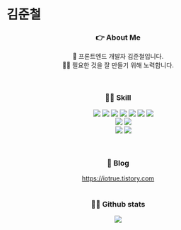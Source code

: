 <style type='text/css'>
  li{list-style: none;}
  li img{display: inline-block;}
</style>


# 김준철
<h3 align="center"> 👉 About Me </h3>
<p align="center">
    🎨 프론트엔드 개발자 김준철입니다.
    <br/>
    👩‍💻 필요한 것을 잘 만들기 위해 노력합니다.
</p>
<br/>
<h3 align="center"> 🙋‍♂️ Skill </h3>
<ul align="center">
    <li>
        <img src="https://img.shields.io/badge/react-61DAFB?style=flat-square&logo=React&logoColor=white"/>
        <img src="https://img.shields.io/badge/redux-8e44ad?style=flat-square&logo=redux&logoColor=white"/>
        <img src="https://img.shields.io/badge/zustand-f0932b?style=flat-square&logo=zustand&logoColor=white"/>
        <img src="https://img.shields.io/badge/axios-e056fd?style=flat-square&logo=axios&logoColor=white"/>
        <img src="https://img.shields.io/badge/reactQuery-ff4757?style=flat-square&logo=react-query&logoColor=white"/>
        <img src="https://img.shields.io/badge/reactRouter-6c5ce7?style=flat-square&logo=react-router&logoColor=white"/>
        <img src="https://img.shields.io/badge/styledComponents-ffa502?style=flat-square&logo=styled-components&logoColor=white"/>
    </li>
    <li>
        <img src="https://img.shields.io/badge/javascript-F7DF1E?style=flat-square&logo=javascript&logoColor=white"/>
        <img src="https://img.shields.io/badge/typescript-2980b9?style=flat-square&logo=typescript&logoColor=white"/>
    </li>
    <li>
        <img src="https://img.shields.io/badge/html5-E34F26?style=flat-square&logo=html5&logoColor=white"/>
        <img src="https://img.shields.io/badge/css3-1572B6?style=flat-square&logo=css3&logoColor=white"/>
    </li>
</ul>
<br/>
<h3 align="center"> 📝 Blog </h3>
<div align="center">
    <a href="https://iotrue.tistory.com/" target="_blank">https://iotrue.tistory.com</a>
</div>
<br/>
<h3 align="center"> 🤸‍♂️ Github stats </h3>
<p align="center"> 
  <a href="https://github.com/IOTrue"><img src="https://github-readme-stats.vercel.app/api?username=IOTrue&show_icons=true"/></a>
</p>